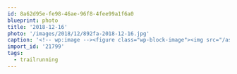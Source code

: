 ```yaml
---
id: 8a62d95e-fe98-46ae-96f8-4fee99a1f6a0
blueprint: photo
title: '2018-12-16'
photo: '/images/2018/12/892fa-2018-12-16.jpg'
caption: '<!-- wp:image --><figure class="wp-block-image"><img src="/assets/images/2018/12/892fa-2018-12-16.jpg" /></figure><!-- /wp:image --><!-- wp:paragraph --><p>After 2 weeks of not running, it sure was nice to be back on the trails today #trailrunning</p><!-- /wp:paragraph -->'
import_id: '21799'
tags:
  - trailrunning
---
```

